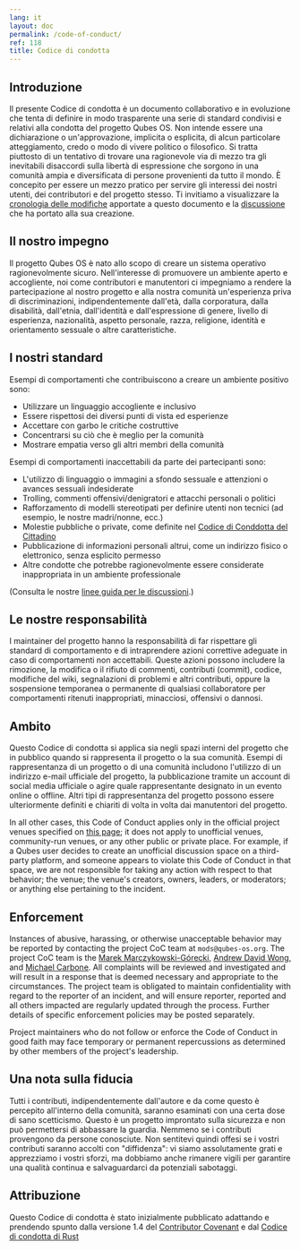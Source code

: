 ```yaml
---
lang: it
layout: doc
permalink: /code-of-conduct/
ref: 118
title: Codice di condotta
---
```


## Introduzione
Il presente Codice di condotta è un documento collaborativo e in evoluzione che tenta di definire in modo trasparente una serie di standard condivisi e relativi alla condotta del progetto Qubes OS. Non intende essere una dichiarazione o un'approvazione, implicita o esplicita, di alcun particolare atteggiamento, credo o modo di vivere politico o filosofico. Si tratta piuttosto di un tentativo di trovare una ragionevole via di mezzo tra gli inevitabili disaccordi sulla libertà di espressione che sorgono in una comunità ampia e diversificata di persone provenienti da tutto il mondo. È concepito per essere un mezzo pratico per servire gli interessi dei nostri utenti, dei contributori e del progetto stesso.
Ti invitiamo a visualizzare la [cronologia delle modifiche](https://github.com/QubesOS/qubes-doc/commits/master/about/code-of-conduct.md) apportate a questo documento e la [discussione](https://github.com/QubesOS/qubes-issues/issues/2163) che ha portato alla sua creazione.


## Il nostro impegno

Il progetto Qubes OS è nato allo scopo di creare un sistema operativo ragionevolmente sicuro. Nell'interesse di promuovere un ambiente aperto e accogliente, noi come contributori e manutentori ci impegniamo a rendere la partecipazione al nostro progetto e alla nostra comunità un'esperienza priva di discriminazioni, indipendentemente dall'età, dalla corporatura, dalla disabilità, dall'etnia, dall'identità e dall'espressione di genere, livello di esperienza, nazionalità, aspetto personale, razza, religione, identità e orientamento sessuale o altre caratteristiche.


## I nostri standard

Esempi di comportamenti che contribuiscono a creare un ambiente positivo
sono:

- Utilizzare un linguaggio accogliente e inclusivo
- Essere rispettosi dei diversi punti di vista ed esperienze
- Accettare con garbo le critiche costruttive
- Concentrarsi su ciò che è meglio per la comunità
- Mostrare empatia verso gli altri membri della comunità

Esempi di comportamenti inaccettabili da parte dei partecipanti sono:

- L'utilizzo di linguaggio o immagini a sfondo sessuale e attenzioni o avances sessuali indesiderate
- Trolling, commenti offensivi/denigratori e attacchi personali o politici
- Rafforzamento di modelli stereotipati per definire utenti non tecnici (ad esempio, le nostre madri/nonne, ecc.)
- Molestie pubbliche o private, come definite nel [Codice di Conddotta del Cittadino](https://github.com/stumpsyn/policies/blob/master/citizen_code_of_conduct.md)
- Pubblicazione di informazioni personali altrui, come un indirizzo fisico o elettronico, senza esplicito permesso
- Altre condotte che potrebbe ragionevolmente essere considerate inappropriata in un ambiente professionale

(Consulta le nostre [linee guida per le discussioni](/support/#discussion-guidelines).)

## Le nostre responsabilità

I maintainer del progetto hanno la responsabilità di far rispettare gli standard di comportamento e di intraprendere azioni correttive adeguate in caso di comportamenti non accettabili. Queste azioni possono includere la rimozione, la modifica o il rifiuto di commenti, contributi (commit), codice, modifiche del wiki, segnalazioni di problemi e altri contributi, oppure la sospensione temporanea o permanente di qualsiasi collaboratore per comportamenti ritenuti inappropriati, minacciosi, offensivi o dannosi.

## Ambito

Questo Codice di condotta si applica sia negli spazi interni del progetto che in pubblico quando si rappresenta il progetto o la sua comunità. Esempi di rappresentanza di un progetto o di una comunità includono l'utilizzo di un indirizzo e-mail ufficiale del progetto, la pubblicazione tramite un account di social media ufficiale o agire quale rappresentante designato in un evento online o offline. Altri tipi di rappresentanza del progetto possono essere ulteriormente definiti e chiariti di volta in volta dai manutentori del progetto.



In all other cases, this Code of Conduct applies only in the official project
venues specified on [this page](/support/); it does not apply to unofficial
venues, community-run venues, or any other public or private place. For
example, if a Qubes user decides to create an unofficial discussion space on a
third-party platform, and someone appears to violate this Code of Conduct in
that space, we are not responsible for taking any action with respect to that
behavior; the venue; the venue's creators, owners, leaders, or moderators; or
anything else pertaining to the incident.

## Enforcement

Instances of abusive, harassing, or otherwise unacceptable behavior may be
reported by contacting the project CoC team at `mods@qubes-os.org`. The project
CoC team is the [Marek
Marczykowski-Górecki](/team/#marek-marczykowski-g%C3%B3recki), [Andrew David
Wong](/team/#andrew-david-wong), and [Michael Carbone](/team/#michael-carbone).
All complaints will be reviewed and investigated and will result in a response
that is deemed necessary and appropriate to the circumstances. The project team
is obligated to maintain confidentiality with regard to the reporter of an
incident, and will ensure reporter, reported and all others impacted are
regularly updated through the process. Further details of specific enforcement
policies may be posted separately.

Project maintainers who do not follow or enforce the Code of Conduct in good
faith may face temporary or permanent repercussions as determined by other
members of the project's leadership.

## Una nota sulla fiducia

Tutti i contributi, indipendentemente dall'autore e da come questo è percepito all'interno della comunità, saranno esaminati con una certa dose di sano scetticismo. Questo è un progetto improntato sulla sicurezza e non può permettersi di abbassare la guardia. Nemmeno se i contributi provengono da persone conosciute. Non sentitevi quindi offesi se i vostri contributi saranno accolti con "diffidenza": vi siamo assolutamente grati e apprezziamo i vostri sforzi, ma dobbiamo anche rimanere vigili per garantire una qualità continua e salvaguardarci da potenziali sabotaggi.

## Attribuzione
Questo Codice di condotta è stato inizialmente pubblicato adattando e prendendo spunto dalla versione 1.4 del [Contributor Covenant](https://contributor-covenant.org/version/1/4) e dal [Codice di condotta di Rust](https://www.rust-lang.org/en-US/conduct.html)
